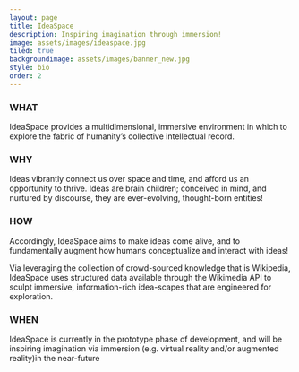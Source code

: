 ```yaml
---
layout: page
title: IdeaSpace
description: Inspiring imagination through immersion!
image: assets/images/ideaspace.jpg
tiled: true
backgroundimage: assets/images/banner_new.jpg
style: bio
order: 2
---
```

<h3>WHAT</h3>
IdeaSpace provides a multidimensional, immersive environment  in which to explore the fabric of humanity’s collective intellectual record.
<h3>WHY</h3>
Ideas vibrantly connect us over space and time, and afford us an opportunity to thrive. Ideas are brain children; conceived in mind, and nurtured by discourse, they are ever-evolving, thought-born entities!
<h3>HOW</h3>
Accordingly, IdeaSpace aims to make ideas come alive, and to fundamentally augment how humans conceptualize and interact with ideas! 

Via leveraging the collection of crowd-sourced knowledge that is Wikipedia, IdeaSpace uses structured data available through the Wikimedia API to sculpt immersive, information-rich idea-scapes that are engineered for exploration. 
<h3>WHEN</h3>
IdeaSpace is currently in the prototype phase of development, and will be inspiring imagination via immersion (e.g. virtual reality and/or augmented reality)in the near-future
